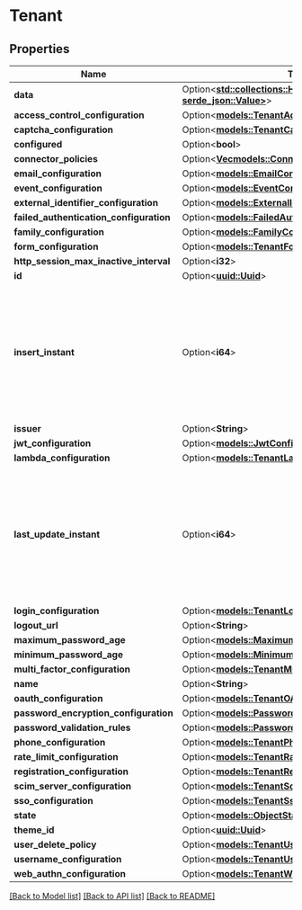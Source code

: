 # Tenant

## Properties

Name | Type | Description | Notes
------------ | ------------- | ------------- | -------------
**data** | Option<[**std::collections::HashMap<String, serde_json::Value>**](serde_json::Value.md)> |  | [optional]
**access_control_configuration** | Option<[**models::TenantAccessControlConfiguration**](TenantAccessControlConfiguration.md)> |  | [optional]
**captcha_configuration** | Option<[**models::TenantCaptchaConfiguration**](TenantCaptchaConfiguration.md)> |  | [optional]
**configured** | Option<**bool**> |  | [optional]
**connector_policies** | Option<[**Vec<models::ConnectorPolicy>**](ConnectorPolicy.md)> |  | [optional]
**email_configuration** | Option<[**models::EmailConfiguration**](EmailConfiguration.md)> |  | [optional]
**event_configuration** | Option<[**models::EventConfiguration**](EventConfiguration.md)> |  | [optional]
**external_identifier_configuration** | Option<[**models::ExternalIdentifierConfiguration**](ExternalIdentifierConfiguration.md)> |  | [optional]
**failed_authentication_configuration** | Option<[**models::FailedAuthenticationConfiguration**](FailedAuthenticationConfiguration.md)> |  | [optional]
**family_configuration** | Option<[**models::FamilyConfiguration**](FamilyConfiguration.md)> |  | [optional]
**form_configuration** | Option<[**models::TenantFormConfiguration**](TenantFormConfiguration.md)> |  | [optional]
**http_session_max_inactive_interval** | Option<**i32**> |  | [optional]
**id** | Option<[**uuid::Uuid**](uuid::Uuid.md)> |  | [optional]
**insert_instant** | Option<**i64**> | The number of milliseconds since the unix epoch: January 1, 1970 00:00:00 UTC. This value is always in UTC. | [optional]
**issuer** | Option<**String**> |  | [optional]
**jwt_configuration** | Option<[**models::JwtConfiguration**](JWTConfiguration.md)> |  | [optional]
**lambda_configuration** | Option<[**models::TenantLambdaConfiguration**](TenantLambdaConfiguration.md)> |  | [optional]
**last_update_instant** | Option<**i64**> | The number of milliseconds since the unix epoch: January 1, 1970 00:00:00 UTC. This value is always in UTC. | [optional]
**login_configuration** | Option<[**models::TenantLoginConfiguration**](TenantLoginConfiguration.md)> |  | [optional]
**logout_url** | Option<**String**> |  | [optional]
**maximum_password_age** | Option<[**models::MaximumPasswordAge**](MaximumPasswordAge.md)> |  | [optional]
**minimum_password_age** | Option<[**models::MinimumPasswordAge**](MinimumPasswordAge.md)> |  | [optional]
**multi_factor_configuration** | Option<[**models::TenantMultiFactorConfiguration**](TenantMultiFactorConfiguration.md)> |  | [optional]
**name** | Option<**String**> |  | [optional]
**oauth_configuration** | Option<[**models::TenantOAuth2Configuration**](TenantOAuth2Configuration.md)> |  | [optional]
**password_encryption_configuration** | Option<[**models::PasswordEncryptionConfiguration**](PasswordEncryptionConfiguration.md)> |  | [optional]
**password_validation_rules** | Option<[**models::PasswordValidationRules**](PasswordValidationRules.md)> |  | [optional]
**phone_configuration** | Option<[**models::TenantPhoneConfiguration**](TenantPhoneConfiguration.md)> |  | [optional]
**rate_limit_configuration** | Option<[**models::TenantRateLimitConfiguration**](TenantRateLimitConfiguration.md)> |  | [optional]
**registration_configuration** | Option<[**models::TenantRegistrationConfiguration**](TenantRegistrationConfiguration.md)> |  | [optional]
**scim_server_configuration** | Option<[**models::TenantScimServerConfiguration**](TenantSCIMServerConfiguration.md)> |  | [optional]
**sso_configuration** | Option<[**models::TenantSsoConfiguration**](TenantSSOConfiguration.md)> |  | [optional]
**state** | Option<[**models::ObjectState**](ObjectState.md)> |  | [optional]
**theme_id** | Option<[**uuid::Uuid**](uuid::Uuid.md)> |  | [optional]
**user_delete_policy** | Option<[**models::TenantUserDeletePolicy**](TenantUserDeletePolicy.md)> |  | [optional]
**username_configuration** | Option<[**models::TenantUsernameConfiguration**](TenantUsernameConfiguration.md)> |  | [optional]
**web_authn_configuration** | Option<[**models::TenantWebAuthnConfiguration**](TenantWebAuthnConfiguration.md)> |  | [optional]

[[Back to Model list]](../README.md#documentation-for-models) [[Back to API list]](../README.md#documentation-for-api-endpoints) [[Back to README]](../README.md)


